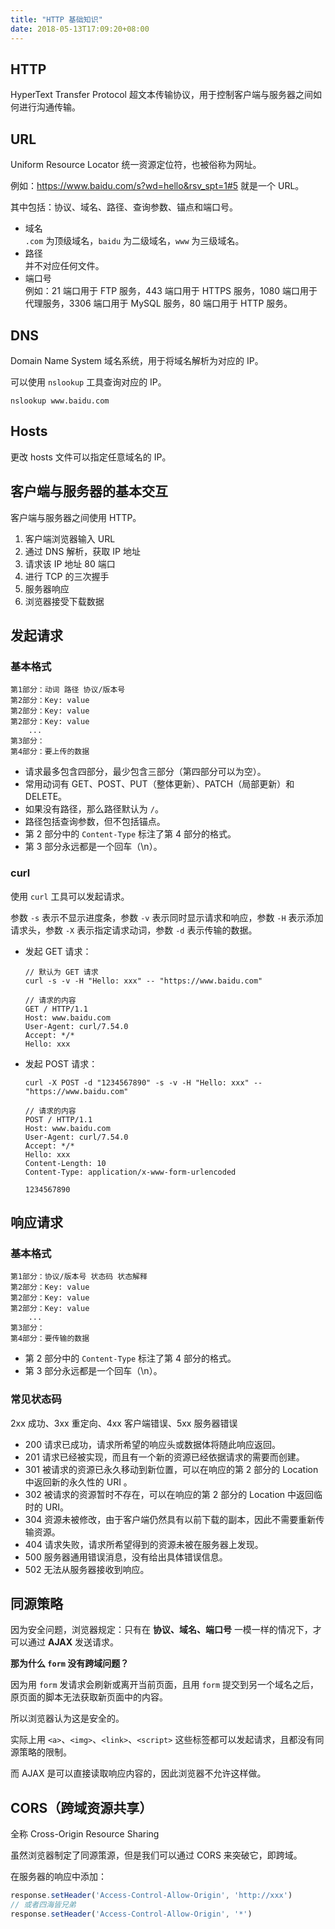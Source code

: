 ```yaml
---
title: "HTTP 基础知识"
date: 2018-05-13T17:09:20+08:00
---
```


## HTTP

HyperText Transfer Protocol 超文本传输协议，用于控制客户端与服务器之间如何进行沟通传输。

## URL

Uniform Resource Locator 统一资源定位符，也被俗称为网址。

例如：https://www.baidu.com/s?wd=hello&rsv_spt=1#5 就是一个 URL。

其中包括：协议、域名、路径、查询参数、锚点和端口号。

- 域名  
    `.com` 为顶级域名，`baidu` 为二级域名，`www` 为三级域名。
- 路径  
    并不对应任何文件。
- 端口号  
    例如：21 端口用于 FTP 服务，443 端口用于 HTTPS 服务，1080 端口用于代理服务，3306 端口用于 MySQL 服务，80 端口用于 HTTP 服务。

## DNS

Domain Name System 域名系统，用于将域名解析为对应的 IP。

可以使用 `nslookup` 工具查询对应的 IP。

```
nslookup www.baidu.com
```

## Hosts

更改 hosts 文件可以指定任意域名的 IP。

## 客户端与服务器的基本交互

客户端与服务器之间使用 HTTP。

1. 客户端浏览器输入 URL
2. 通过 DNS 解析，获取 IP 地址
3. 请求该 IP 地址 80 端口
4. 进行 TCP 的三次握手
5. 服务器响应
6. 浏览器接受下载数据

## 发起请求

### 基本格式

```
第1部分：动词 路径 协议/版本号
第2部分：Key: value
第2部分：Key: value
第2部分：Key: value
    ...
第3部分：
第4部分：要上传的数据
```

- 请求最多包含四部分，最少包含三部分（第四部分可以为空）。
- 常用动词有 GET、POST、PUT（整体更新）、PATCH（局部更新）和 DELETE。
- 如果没有路径，那么路径默认为 `/`。
- 路径包括查询参数，但不包括锚点。
- 第 2 部分中的 `Content-Type` 标注了第 4 部分的格式。
- 第 3 部分永远都是一个回车（\n）。


### curl

使用 `curl` 工具可以发起请求。

参数 `-s` 表示不显示进度条，参数 `-v` 表示同时显示请求和响应，参数 `-H` 表示添加请求头，参数 `-X` 表示指定请求动词，参数 `-d` 表示传输的数据。

- 发起 GET 请求：  
    ```
    // 默认为 GET 请求
    curl -s -v -H "Hello: xxx" -- "https://www.baidu.com"
    
    // 请求的内容
    GET / HTTP/1.1
    Host: www.baidu.com
    User-Agent: curl/7.54.0
    Accept: */*
    Hello: xxx
    
    ```
- 发起 POST 请求：  
    ```
    curl -X POST -d "1234567890" -s -v -H "Hello: xxx" -- "https://www.baidu.com"
    
    // 请求的内容
    POST / HTTP/1.1
    Host: www.baidu.com
    User-Agent: curl/7.54.0
    Accept: */*
    Hello: xxx
    Content-Length: 10
    Content-Type: application/x-www-form-urlencoded
    
    1234567890
    ```

## 响应请求

### 基本格式

```
第1部分：协议/版本号 状态码 状态解释
第2部分：Key: value
第2部分：Key: value
第2部分：Key: value
    ...
第3部分：
第4部分：要传输的数据
```

- 第 2 部分中的 `Content-Type` 标注了第 4 部分的格式。
- 第 3 部分永远都是一个回车（\n）。

### 常见状态码

2xx 成功、3xx 重定向、4xx 客户端错误、5xx 服务器错误

- 200 请求已成功，请求所希望的响应头或数据体将随此响应返回。
- 201 请求已经被实现，而且有一个新的资源已经依据请求的需要而创建。
- 301 被请求的资源已永久移动到新位置，可以在响应的第 2 部分的 Location 中返回新的永久性的 URI 。
- 302 被请求的资源暂时不存在，可以在响应的第 2 部分的 Location 中返回临时的 URI。
- 304 资源未被修改，由于客户端仍然具有以前下载的副本，因此不需要重新传输资源。
- 404 请求失败，请求所希望得到的资源未被在服务器上发现。
- 500 服务器通用错误消息，没有给出具体错误信息。
- 502 无法从服务器接收到响应。


## 同源策略

因为安全问题，浏览器规定：只有在 **协议、域名、端口号** 一模一样的情况下，才可以通过 **AJAX** 发送请求。

**那为什么 `form` 没有跨域问题？**

因为用 `form` 发请求会刷新或离开当前页面，且用 `form` 提交到另一个域名之后，原页面的脚本无法获取新页面中的内容。

所以浏览器认为这是安全的。

实际上用 `<a>`、`<img>`、`<link>`、`<script>` 这些标签都可以发起请求，且都没有同源策略的限制。

而 AJAX 是可以直接读取响应内容的，因此浏览器不允许这样做。


## CORS（跨域资源共享）

全称 Cross-Origin Resource Sharing

虽然浏览器制定了同源策源，但是我们可以通过 CORS 来突破它，即跨域。

在服务器的响应中添加：

```javascript
response.setHeader('Access-Control-Allow-Origin', 'http://xxx')
// 或者四海皆兄弟
response.setHeader('Access-Control-Allow-Origin', '*')
```